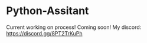 # Python-Assitant
Current working on process! Coming soon!
My discord: https://discord.gg/8PT2TrKuPh
